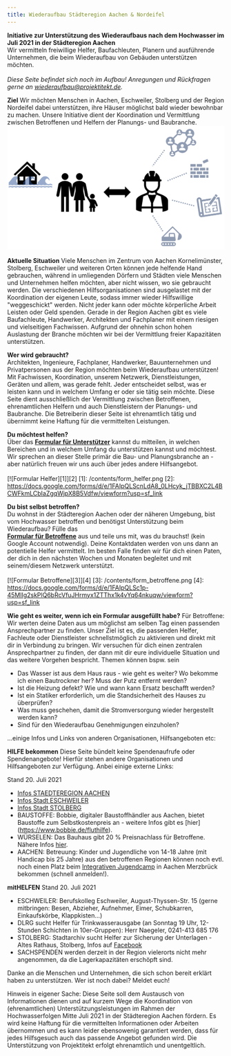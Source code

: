 ```yaml
---
title: Wiederaufbau Städteregion Aachen & Nordeifel
---
```


**Initiative zur Unterstützung des Wiederaufbaus nach dem Hochwasser im Juli 2021 in der Städteregion Aachen**<br>
Wir vermitteln freiwillige Helfer, Baufachleuten, Planern und ausführende Unternehmen, die beim Wiederaufbau von Gebäuden unterstützen möchten.<br><br>
*Diese Seite befindet sich noch im Aufbau! Anregungen und Rückfragen gerne an [wiederaufbau@projektitekt.de](mailto:wiederaufbau@projektitekt.de).*

**Ziel**
Wir möchten Menschen in Aachen, Eschweiler, Stolberg und der Region Nordeifel dabei unterstützen, ihre Häuser möglichst bald wieder bewohnbar zu machen. Unsere Initiative dient der Koordination und Vermittlung zwischen Betroffenen und Helfern der Planungs- und Baubranche.
![Unterstützung](/contents/hochwasser_patenschaft.png)

**Aktuelle Situation**
Viele Menschen im Zentrum von Aachen Kornelimünster, Stolberg, Eschweiler und weiteren Orten können jede helfende Hand gebrauchen, während in umliegenden Dörfern und Städten viele Menschen und Unternehmen helfen möchten, aber nicht wissen, wo sie gebraucht werden. Die verschiedenen Hilfsorganisationen sind ausgelastet mit der Koordination der eigenen Leute, sodass immer wieder Hilfswillige "weggeschickt" werden. Nicht jeder kann oder möchte körperliche Arbeit Leisten oder Geld spenden. Gerade in der Region Aachen gibt es viele Baufachleute, Handwerker, Architekten und Fachplaner mit einem riesigen und vielseitigen Fachwissen. Aufgrund der ohnehin schon hohen Auslastung der Branche möchten wir bei der Vermittlung freier Kapazitäten unterstützen.

**Wer wird gebraucht?**<br>
Architekten, Ingenieure, Fachplaner, Handwerker, Bauunternehmen und Privatpersonen aus der Region möchten beim Wiederaufbau unterstützen! Mit Fachwissen, Koordination, unserem Netzwerk, Dienstleistungen, Geräten und allem, was gerade fehlt. Jeder entscheidet selbst, was er leisten kann und in welchem Umfang er oder sie tätig sein möchte. Diese Seite dient ausschließlich der Vermittlung zwischen Betroffenen, ehrenamtlichen Helfern und auch Dienstleistern der Planungs- und Baubranche. Die Betreiberin dieser Seite ist ehrenamtlich tätig und übernimmt keine Haftung für die vermittelten Leistungen. 

**Du möchtest helfen?**<br>
Über das **[Formular für Unterstützer](https://docs.google.com/forms/d/e/1FAIpQLScnLdA8_0LHcyk_jTBBXC2L4BCWFkmLCbIaZgqWjpX8B5Vdfw/viewform?usp=sf_link)** kannst du mitteilen, in welchen Bereichen und in welchem Umfang du unterstützen kannst und möchtest. Wir sprechen an dieser Stelle primär die Bau- und Planungsbranche an - aber natürlich freuen wir uns auch über jedes andere Hilfsangebot.
<br><br>
[![Formular Helfer][1]][2]
[1]: /contents/form_helfer.png
[2]: https://docs.google.com/forms/d/e/1FAIpQLScnLdA8_0LHcyk_jTBBXC2L4BCWFkmLCbIaZgqWjpX8B5Vdfw/viewform?usp=sf_link

**Du bist selbst betroffen?**<br>
Du wohnst in der Städteregion Aachen oder der näheren Umgebung, bist vom Hochwasser betroffen und benötigst Unterstützung beim Wiederaufbau? Fülle das<br>**[Formular für Betroffene](https://docs.google.com/forms/d/e/1FAIpQLSc1p-45MlIg2skPlQ6bRcVfuJHrmyx1ZTThx1k4vYq64nkuqw/viewform?usp=sf_link)** aus und teile uns mit, was du brauchst! (kein Google Account notwendig). Deine Kontaktdaten werden von uns dann an potentielle Helfer vermittelt. Im besten Falle finden wir für dich einen Paten, der dich in den nächsten Wochen und Monaten begleitet und mit seinem/diesem Netzwerk unterstützt.
<br><br>
[![Formular Betroffene][3]][4]
[3]: /contents/form_betroffene.png
[4]: https://docs.google.com/forms/d/e/1FAIpQLSc1p-45MlIg2skPlQ6bRcVfuJHrmyx1ZTThx1k4vYq64nkuqw/viewform?usp=sf_link

**Wie geht es weiter, wenn ich ein Formular ausgefüllt habe?**
Für Betroffene: Wir werten deine Daten aus um möglichst am selben Tag einen passenden Ansprechpartner zu finden. Unser Ziel ist es, die passenden Helfer, Fachleute oder Dienstleister schnellstmöglich zu aktivieren und direkt mit dir in Verbindung zu bringen. Wir versuchen für dich einen zentralen Ansprechpartner zu finden, der dann mit dir eure individuelle Situation und das weitere Vorgehen bespricht. Themen können bspw. sein
- Das Wasser ist aus dem Haus raus - wie geht es weiter? Wo bekomme ich einen Bautrockner her? Muss der Putz entfernt werden?
- Ist die Heizung defekt? Wie und wann kann Ersatz beschafft werden?
- Ist ein Statiker erforderlich, um die Standsicherheit des Hauses zu überprüfen?
- Was muss geschehen, damit die Stromversorgung wieder hergestellt werden kann?
- Sind für den Wiederaufbau Genehmigungen einzuholen?

...einige Infos und Links von anderen Organisationen, Hilfsangeboten etc:

**HILFE bekommen**
Diese Seite bündelt keine Spendenaufrufe oder Spendenangebote! 
Hierfür stehen andere Organisationen und Hilfsangeboten zur Verfügung. Anbei einige externe Links:

Stand 20. Juli 2021
- [Infos STAEDTEREGION AACHEN](https://www.staedteregion-aachen.de/de/navigation/aemter/oeffentlichkeitsarbeit-s-13/aktuelles/pressemitteilungen/starkregen-unwetterlage)
- [Infos Stadt ESCHWEILER](https://www.eschweiler.de/aktuelles/news/live-blog-hochwasser/)
- [Infos Stadt STOLBERG](https://www.stolberg.de/Informationen-zur-aktuellen-Hochwasserlage.html?waid=697&modul_id=33)
- BAUSTOFFE: Bobbie, digitaler Baustoffhändler aus Aachen, bietet Baustoffe zum Selbstkostenpreis an - weitere Infos gibt es [hier] (https://www.bobbie.de/fluthilfe).
- WÜRSELEN: Das Bauhaus gibt 20 % Preisnachlass für Betroffene. Nähere Infos [hier](https://www.bauhaus.info/wir-wollen-helfen?icid=Int20210716Ger0001).
- AACHEN: Betreuung: Kinder und Jugendliche von 14-18 Jahre (mit Handicap bis 25 Jahre) aus den betroffenen Regionen können noch evtl. noch einen Platz beim [Integrativen Jugendcamp](https://jugendcampaachen.wordpress.com/anmeldung/) in Aachen Merzbrück bekommen (schnell anmelden!).

**mitHELFEN**
Stand 20. Juli 2021
- ESCHWEILER: Berufskolleg Eschweiler, August-Thyssen-Str. 15 (gerne mitbringen: Besen, Abzieher, Aufnehmer, Eimer, Schubkarren, Einkaufskörbe, Klappkisten...)
- DLRG sucht Helfer für Trinkwasserausgabe (an Sonntag 19 Uhr, 12-Stunden Schichten in 10er-Gruppen): Herr Naegeler, 0241-413 685 176
- STOLBERG: Stadtarchiv sucht Helfer zur Sicherung der Unterlagen - Altes Rathaus, Stolberg, Infos auf [Facebook](https://www.facebook.com/groups/327562312335571/?multi_permalinks=330194005405735%2C330147155410420%2C329544528804016%2C329489355476200%2C330161778742291&notif_id=1626503523262315&notif_t=group_activity&ref=notif)
- SACHSPENDEN werden derzeit in der Region vielerorts nicht mehr angenommen, da die Lagerkapazitäten erschöpft sind.

Danke an die Menschen und Unternehmen, die sich schon bereit erklärt haben zu unterstützen. Wer ist noch dabei? Meldet euch!

Hinweis in eigener Sache: Diese Seite soll dem Austausch von Informationen dienen und auf kurzem Wege die Koordination von (ehrenamtlichen) Unterstützungsleistungen im Rahmen der Hochwasserfolgen Mitte Juli 2021 in der Städteregion Aachen fördern. Es wird keine Haftung für die vermittelten Informationen oder Arbeiten übernommen und es kann leider ebensowenig garantiert werden, dass für jedes Hilfsgesuch auch das passende Angebot gefunden wird. Die Unterstützung von Projektitekt erfolgt ehrenamtlich und unentgeltlich.
